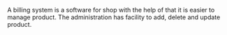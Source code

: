  A billing system is a software for shop with the help of that it is easier to manage product.
 The administration has facility to add, delete and update product.
